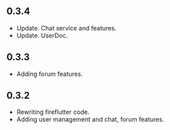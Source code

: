 ## 0.3.4

* Update. Chat service and features.
* Update. UserDoc.



## 0.3.3

* Adding forum features.



## 0.3.2

* Rewriting fireflutter code.
* Adding user management and chat, forum features.

